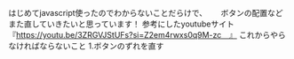 はじめてjavascript使ったのでわからないことだらけで、　　
ボタンの配置などまた直していきたいと思っています！
参考にしたyoutubeサイト『https://youtu.be/3ZRGVJStUFs?si=Z2em4rwxs0q9M-zc　』
これからやらなければならないこと
1.ボタンのずれを直す
 
